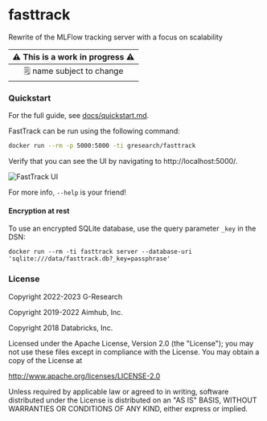 # fasttrack
Rewrite of the MLFlow tracking server with a focus on scalability

| ⚠️ This is a work in progress ⚠️ |
| :------------------------------: |
| 🗒️ name subject to change |


### Quickstart

For the full guide, see [docs/quickstart.md](docs/quickstart.md).

FastTrack can be run using the following command:

```bash
docker run --rm -p 5000:5000 -ti gresearch/fasttrack
```

Verify that you can see the UI by navigating to http://localhost:5000/.

![FastTrack UI](images/main_ui.jpg)

For more info, `--help` is your friend!

#### Encryption at rest

To use an encrypted SQLite database, use the query parameter `_key` in the DSN:

```
docker run --rm -ti fasttrack server --database-uri 'sqlite:///data/fasttrack.db?_key=passphrase'
```

### License

Copyright 2022-2023 G-Research

Copyright 2019-2022 Aimhub, Inc.

Copyright 2018 Databricks, Inc.

Licensed under the Apache License, Version 2.0 (the "License"); you may not use these files except in compliance with the License.
You may obtain a copy of the License at

http://www.apache.org/licenses/LICENSE-2.0

Unless required by applicable law or agreed to in writing, software
distributed under the License is distributed on an "AS IS" BASIS,
WITHOUT WARRANTIES OR CONDITIONS OF ANY KIND, either express or implied.
